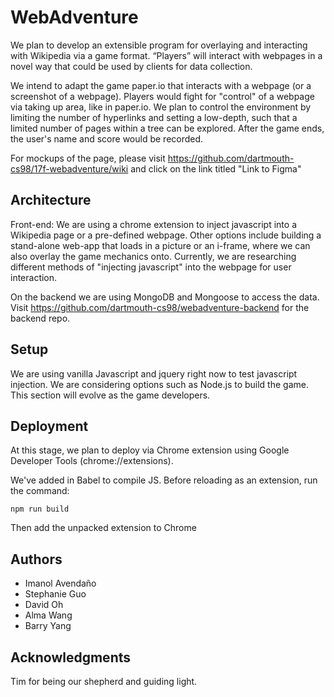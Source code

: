 # WebAdventure

We plan to develop an extensible program for overlaying and interacting with Wikipedia via a game format. “Players” will interact with webpages in a novel way that could be used by clients for data collection.

We intend to adapt the game paper.io that interacts with a webpage (or a screenshot of a webpage). Players would fight for "control" of a webpage via taking up area, like in paper.io. We plan to control the environment by limiting the number of hyperlinks and setting a low-depth, such that a limited number of pages within a tree can be explored. After the game ends, the user's name and score would be recorded.

For mockups of the page, please visit https://github.com/dartmouth-cs98/17f-webadventure/wiki and click on the link titled "Link to Figma"

## Architecture

Front-end: We are using a chrome extension to inject javascript into a Wikipedia page or a pre-defined webpage. Other options include building a stand-alone web-app that loads in a picture or an i-frame, where we can also overlay the game mechanics onto. Currently, we are researching different methods of "injecting javascript" into the webpage for user interaction.

On the backend we are using MongoDB and Mongoose to access the data. Visit https://github.com/dartmouth-cs98/webadventure-backend for the backend repo.

## Setup

We are using vanilla Javascript and jquery right now to test javascript injection. We are considering options such as Node.js to build the game. This section will evolve as the game developers.

## Deployment

At this stage, we plan to deploy via Chrome extension using Google Developer Tools (chrome://extensions).

We've added in Babel to compile JS. Before reloading as an extension, run the command:
```
npm run build
```
Then add the unpacked extension to Chrome

## Authors

* Imanol Avendaño
* Stephanie Guo
* David Oh
* Alma Wang
* Barry Yang

## Acknowledgments
Tim for being our shepherd and guiding light.
